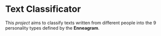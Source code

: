 # Text Classificator 

This *project* aims to classify texts written from different people into the 9 personality types defined by the **Enneagram**.





